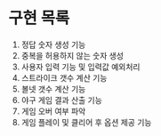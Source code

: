 # 구현 목록

1. 정답 숫자 생성 기능
2. 중복을 허용하지 않는 숫자 생성
3. 사용자 입력 기능 및 입력값 예외처리 
4. 스트라이크 갯수 계산 기능
5. 볼넷 갯수 계산 기능
6. 야구 게임 결과 산출 기능
7. 게임 오버 여부 파악
8. 게임 플레이 및 클리어 후 옵션 제공 기능